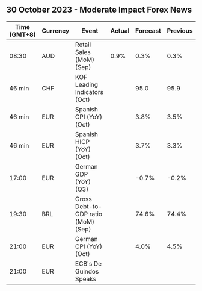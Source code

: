 ## 30 October 2023 - Moderate Impact Forex News

| Time (GMT+8) | Currency | Event | Actual | Forecast | Previous |
|------|----------|-------|--------|----------|----------|
| 08:30 | AUD | Retail Sales (MoM) (Sep) | 0.9% | 0.3% | 0.3% |
| 46 min | CHF | KOF Leading Indicators (Oct) |  | 95.0 | 95.9 |
| 46 min | EUR | Spanish CPI (YoY) (Oct) |  | 3.8% | 3.5% |
| 46 min | EUR | Spanish HICP (YoY) (Oct) |  | 3.7% | 3.3% |
| 17:00 | EUR | German GDP (YoY) (Q3) |  | -0.7% | -0.2% |
| 19:30 | BRL | Gross Debt-to-GDP ratio (MoM) (Sep) |  | 74.6% | 74.4% |
| 21:00 | EUR | German CPI (YoY) (Oct) |  | 4.0% | 4.5% |
| 21:00 | EUR | ECB's De Guindos Speaks |  |  |  |
